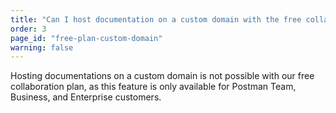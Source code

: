 ```yaml
---
title: "Can I host documentation on a custom domain with the free collaboration plan?"
order: 3
page_id: "free-plan-custom-domain"
warning: false
---
```

Hosting documentations on a custom domain is not possible with our free collaboration plan, as this feature is only available for Postman Team, Business, and Enterprise customers.
